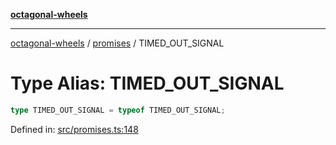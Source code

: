 [**octagonal-wheels**](../../../../README.md)

***

[octagonal-wheels](../../../../globals.md) / [promises](../README.md) / TIMED\_OUT\_SIGNAL

# Type Alias: TIMED\_OUT\_SIGNAL

```ts
type TIMED_OUT_SIGNAL = typeof TIMED_OUT_SIGNAL;
```

Defined in: [src/promises.ts:148](https://github.com/vrtmrz/octagonal-wheels/blob/main/src/promises.ts#L148)
